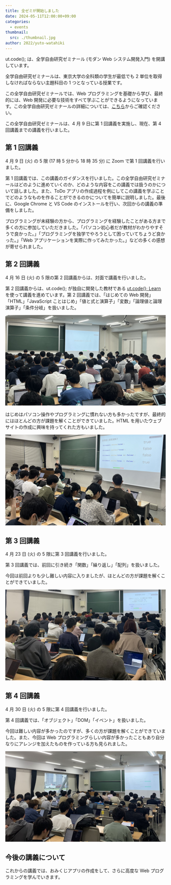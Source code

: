 ```yaml
---
title: 全ゼミが開始しました
date: 2024-05-11T12:00:00+09:00
categories:
  - events
thumbnail:
  src: ./thumbnail.jpg
author: 2022/yuto-watahiki
---
```


ut.code(); は、全学自由研究ゼミナール (モダン Web システム開発入門) を開講しています。

全学自由研究ゼミナールは、東京大学の全科類の学生が最低でも 2 単位を取得しなければならない主題科目の 1 つとなっている授業です。

この全学自由研究ゼミナールでは、Web プログラミングを基礎から学び、最終的には、Web 開発に必要な技術をすべて学ぶことができるようになっています。この全学自由研究ゼミナールの詳細については、[こちら](/articles/2024-s-specialized-seminar-announcement/)からご確認ください。

この全学自由研究ゼミナールは、4 月 9 日に第 1 回講義を実施し、現在、第 4 回講義までの講義を行いました。

## 第 1 回講義

4 月 9 日 (火) の 5 限 (17 時 5 分から 18 時 35 分) に Zoom で第 1 回講義を行いました。

第 1 回講義では、この講義のガイダンスを行いました。この全学自由研究ゼミナールはどのように進めていくのか、どのような内容をこの講義では扱うのかについて話しました。また、ToDo アプリの作成過程を例にしてこの講義を学ぶことでどのようなものを作ることができるのかについてを簡単に説明しました。最後に、Google Chrome と VS Code のインストールを行い、次回からの講義の準備をしました。

プログラミングが未経験の方から、プログラミングを経験したことがある方まで多くの方に参加していただきました。「パソコン初心者だが教材がわかりやすそうで良かった。」「プログラミングを独学でやろうとして困っていてちょうど良かった。」「Web アプリケーションを実際に作ってみたかった。」などの多くの感想が寄せられました。

## 第 2 回講義

4 月 16 日 (火) の 5 限の第 2 回講義からは、対面で講義を行いました。

第 2 回講義からは、ut.code(); が独自に開発した教材である [ut.code(); Learn](https://learn.utcode.net/) を使って講義を進めています。第 2 回講義では、「はじめての Web 開発」「HTML」「JavaScript ことはじめ」「値と式と演算子」「変数」「論理値と論理演算子」「条件分岐」を扱いました。

![第 2 回講義の様子](./lesson-2-1.jpg)

はじめはパソコン操作やプログラミングに慣れない方も多かったですが、最終的にはほとんどの方が課題を解くことができていました。HTML を用いたウェブサイトの作成に興味を持ってくれた方もいました。

![第 2 回講義の様子](./lesson-2-2.jpg)

## 第 3 回講義

4 月 23 日 (火) の 5 限に第 3 回講義を行いました。

第 3 回講義では、前回に引き続き「関数」「繰り返し」「配列」を扱いました。

今回は前回よりも少し難しい内容に入りましたが、ほとんどの方が課題を解くことができていました。

![第 3 回講義の様子](./lesson-3.jpg)

## 第 4 回講義

4 月 30 日 (火) の 5 限に第 4 回講義を行いました。

第 4 回講義では、「オブジェクト」「DOM」「イベント」を扱いました。

今回は難しい内容が多かったのですが、多くの方が課題を解くことができていました。また、今回は Web プログラミングらしい内容が多かったこともあり自分なりにアレンジを加えたものを作っている方も見られました。

![第 4 回講義の様子](./lesson-4.jpg)

## 今後の講義について

これからの講義では、おみくじアプリの作成をして、さらに高度な Web プログラミングを学んでいきます。
